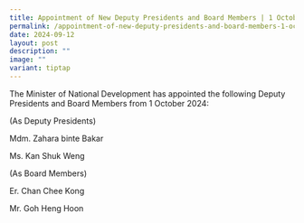 ```yaml
---
title: Appointment of New Deputy Presidents and Board Members | 1 October 2024
permalink: /appointment-of-new-deputy-presidents-and-board-members-1-october-2024/
date: 2024-09-12
layout: post
description: ""
image: ""
variant: tiptap
---
```

<p>The Minister of National Development has appointed the following Deputy
Presidents and Board Members from 1 October 2024:</p>
<p></p>
<p>(As Deputy Presidents)</p>
<p>Mdm. Zahara binte Bakar</p>
<p>Ms. Kan Shuk Weng</p>
<p></p>
<p>(As Board Members)</p>
<p>Er. Chan Chee Kong</p>
<p>Mr. Goh Heng Hoon</p>
<p></p>